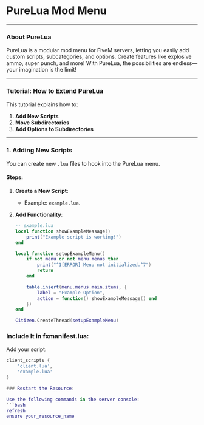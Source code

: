 # PureLua Mod Menu

---

### About PureLua

PureLua is a modular mod menu for FiveM servers, letting you easily add custom scripts, subcategories, and options. Create features like explosive ammo, super punch, and more! With PureLua, the possibilities are endless—your imagination is the limit!

---

### Tutorial: How to Extend PureLua

This tutorial explains how to:
1. **Add New Scripts**
2. **Move Subdirectories**
3. **Add Options to Subdirectories**

---

### 1. Adding New Scripts

You can create new `.lua` files to hook into the PureLua menu.

#### Steps:
1. **Create a New Script**:
   - Example: `example.lua`.

2. **Add Functionality**:
   ```lua
   -- example.lua
   local function showExampleMessage()
       print("Example script is working!")
   end

   local function setupExampleMenu()
       if not menu or not menu.menus then
           print("^1[ERROR] Menu not initialized.^7")
           return
       end

       table.insert(menu.menus.main.items, {
           label = "Example Option",
           action = function() showExampleMessage() end
       })
   end

   Citizen.CreateThread(setupExampleMenu)

### Include It in fxmanifest.lua:

Add your script:
```lua
client_scripts {
    'client.lua',
    'example.lua'
}

### Restart the Resource:

Use the following commands in the server console:
```bash
refresh
ensure your_resource_name
